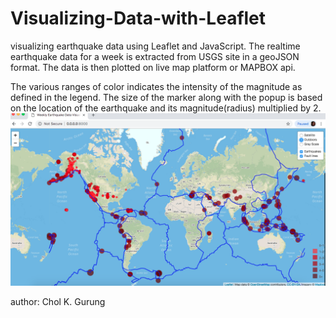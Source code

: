 # Visualizing-Data-with-Leaflet
visualizing earthquake data  using Leaflet and JavaScript.
The realtime earthquake data for a week is extracted from USGS site in a geoJSON format.
The data is then plotted on live map platform or MAPBOX api.

The various ranges of color indicates the intensity of the magnitude as defined in the legend.
The size of the marker along with the popup is based on the location of the earthquake and its magnitude(radius) multiplied by 2.
![Earthquake_ww_screenshot](Images/Earthquake_ww_screenshot.png)

author: Chol K. Gurung
